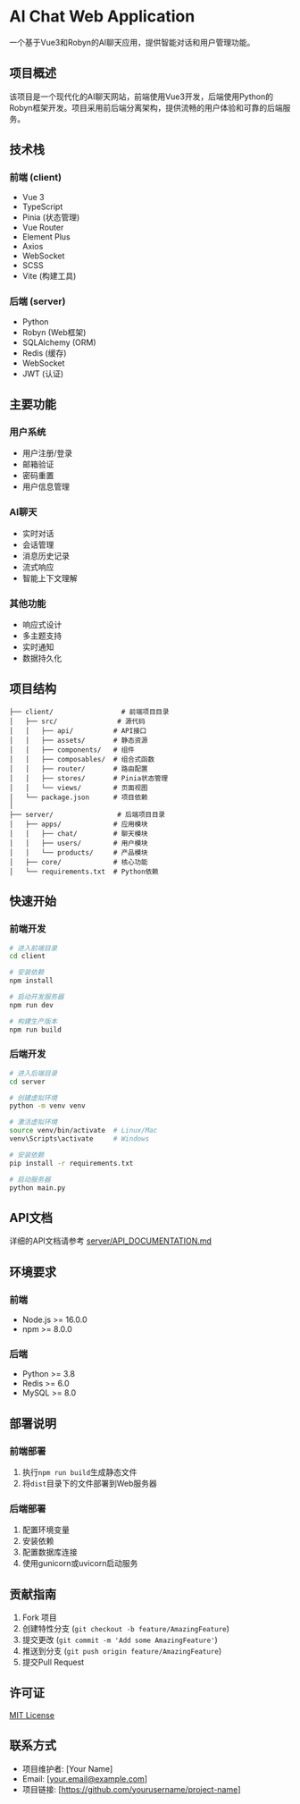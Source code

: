 # AI Chat Web Application

一个基于Vue3和Robyn的AI聊天应用，提供智能对话和用户管理功能。

## 项目概述

该项目是一个现代化的AI聊天网站，前端使用Vue3开发，后端使用Python的Robyn框架开发。项目采用前后端分离架构，提供流畅的用户体验和可靠的后端服务。

## 技术栈

### 前端 (client)
- Vue 3
- TypeScript
- Pinia (状态管理)
- Vue Router
- Element Plus
- Axios
- WebSocket
- SCSS
- Vite (构建工具)

### 后端 (server)
- Python
- Robyn (Web框架)
- SQLAlchemy (ORM)
- Redis (缓存)
- WebSocket
- JWT (认证)

## 主要功能

### 用户系统
- 用户注册/登录
- 邮箱验证
- 密码重置
- 用户信息管理

### AI聊天
- 实时对话
- 会话管理
- 消息历史记录
- 流式响应
- 智能上下文理解

### 其他功能
- 响应式设计
- 多主题支持
- 实时通知
- 数据持久化

## 项目结构

```
├── client/                 # 前端项目目录
│   ├── src/               # 源代码
│   │   ├── api/          # API接口
│   │   ├── assets/       # 静态资源
│   │   ├── components/   # 组件
│   │   ├── composables/  # 组合式函数
│   │   ├── router/       # 路由配置
│   │   ├── stores/       # Pinia状态管理
│   │   └── views/        # 页面视图
│   └── package.json      # 项目依赖
│
├── server/                # 后端项目目录
│   ├── apps/             # 应用模块
│   │   ├── chat/         # 聊天模块
│   │   ├── users/        # 用户模块
│   │   └── products/     # 产品模块
│   ├── core/             # 核心功能
│   └── requirements.txt  # Python依赖
```

## 快速开始

### 前端开发
```bash
# 进入前端目录
cd client

# 安装依赖
npm install

# 启动开发服务器
npm run dev

# 构建生产版本
npm run build
```

### 后端开发
```bash
# 进入后端目录
cd server

# 创建虚拟环境
python -m venv venv

# 激活虚拟环境
source venv/bin/activate  # Linux/Mac
venv\Scripts\activate     # Windows

# 安装依赖
pip install -r requirements.txt

# 启动服务器
python main.py
```

## API文档

详细的API文档请参考 [server/API_DOCUMENTATION.md](server/API_DOCUMENTATION.md)

## 环境要求

### 前端
- Node.js >= 16.0.0
- npm >= 8.0.0

### 后端
- Python >= 3.8
- Redis >= 6.0
- MySQL >= 8.0

## 部署说明

### 前端部署
1. 执行`npm run build`生成静态文件
2. 将`dist`目录下的文件部署到Web服务器

### 后端部署
1. 配置环境变量
2. 安装依赖
3. 配置数据库连接
4. 使用gunicorn或uvicorn启动服务

## 贡献指南

1. Fork 项目
2. 创建特性分支 (`git checkout -b feature/AmazingFeature`)
3. 提交更改 (`git commit -m 'Add some AmazingFeature'`)
4. 推送到分支 (`git push origin feature/AmazingFeature`)
5. 提交Pull Request

## 许可证

[MIT License](LICENSE)

## 联系方式

- 项目维护者: [Your Name]
- Email: [your.email@example.com]
- 项目链接: [https://github.com/yourusername/project-name] 